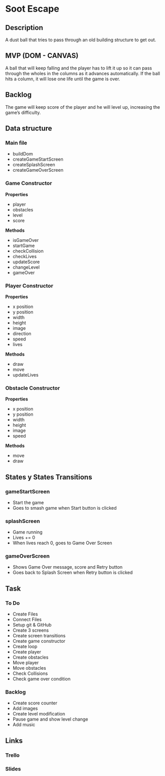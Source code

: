 # Soot Escape

## Description

A dust ball that tries to pass through an old building structure to get out.

## MVP (DOM - CANVAS)

A ball that will keep falling and the player has to lift it up  so it can pass through the wholes in the columns as it advances automatically. If the ball hits a column, it will lose one life until the game is over.

## Backlog

The game will keep score of the player and he will level up, increasing the game’s difficulty.

## Data structure

### Main file

- buildDom
- createGameStartScreen
- createSplashScreen
- createGameOverScreen

### Game Constructor

**Properties**
- player
- obstacles
- level
- score

**Methods**
- isGameOver
- startGame
- checkCollision
- checkLives
- updateScore
- changeLevel
- gameOver

### Player Constructor

**Properties**
- x position
- y position
- width
- height
- image
- direction
- speed
- lives

**Methods**
- draw
- move
- updateLives

### Obstacle Constructor

**Properties**
- x position
- y position
- width
- height
- image
- speed

**Methods**
- move
- draw

## States y States Transitions

### gameStartScreen
- Start the game
- Goes to smash game when Start button is clicked

### splashScreen
- Game running
- Lives += 0
- When lives reach 0, goes to Game Over Screen

### gameOverScreen
- Shows Game Over message, score and Retry button
- Goes back to Splash Screen when Retry button is clicked

## Task

### To Do
- Create Files
- Connect Files
- Setup git & GitHub
- Create 3 screens
- Create screen transitions
- Create game constructor
- Create loop
- Create player
- Create obstacles
- Move player
- Move obstacles
- Check Collisions
- Check game over condition

### Backlog
- Create score counter
- Add images
- Create level modification
- Pause game and show level change
- Add music

## Links

### Trello


### Slides
